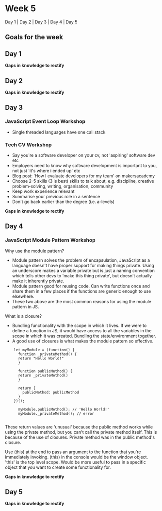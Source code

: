 # Week 5

[Day 1](#day-1) | [Day 2](#day-2) | [Day 3](#day-3) | [Day 4](#day-4) | [Day 5](#day-5)

## Goals for the week


## Day 1


**Gaps in knowledge to rectify**  


## Day 2


**Gaps in knowledge to rectify**

## Day 3

### JavaScript Event Loop Workshop
- Single threaded languages have one call stack

### Tech CV Workshop
- Say you're a software developer on your cv, not 'aspiring' software dev etc
- Employers need to know why software development is important to you, not just 'it's where i ended up' etc
- Blog post: 'How I evaluate developers for my team' on makersacademy
- Choose 2-5 skills (3 is best) skills to talk about, e.g. discipline, creative problem-solving, writing, organisation, community
- Keep work experience relevant
- Summarise your previous role in a sentence
- Don't go back earlier than the degree (i.e. a-levels)

**Gaps in knowledge to rectify**

## Day 4

### JavaScript Module Pattern Workshop

Why use the module pattern?
- Module pattern solves the problem of encapsulation, JavaScript as a language doesn't have proper support for making things private. Using an underscore makes a variable private but is just a naming convention which tells other devs to 'make this thing private', but doesn't actually make it inherently private. 
- Module pattern good for reusing code. Can write functions once and share them in a few places if the functions are generic enough to use elsewhere.
- These two above are the most common reasons for using the module pattern in JS.

What is a closure?
- Bundling functionality with the scope in which it lives. If we were to define a function in JS, it would have access to all the variables in the scope in which it was created. Bundling the state/environment together.
- A good use of closures is what makes the module pattern so effective. 

``` 
    let myModule = (function() {
      function _privateMethod() {
      return "Hello World!"
      }
      
      function publicMethod() {
      return _privateMethod()
      }
      
      return {
        publicMethod: publicMethod
      }
    })();
      
      myModule.publicMethod(); // 'Hello World!'
      myModule._privateMethod(); // error
      
 ```

These return values are 'unusual' because the public method works while using the private method, but you can't call the private method itself. This is because of the use of closures. Private method was in the public method's closure. 

Use (this) at the end to pass an argument to the function that you're immediately invoking. (this) in the console would be the window object. 'this' is the top level scope. Would be more useful to pass in a specific object that you want to create some functionality for.

**Gaps in knowledge to rectify**

## Day 5


**Gaps in knowledge to rectify**
